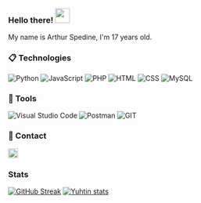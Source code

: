 ### Hello there! <img src="https://raw.githubusercontent.com/aemmadi/aemmadi/master/wave.gif" width="30px">

My name is Arthur Spedine, I'm 17 years old.

### 📋 Technologies
  ![Python](https://img.shields.io/badge/Python-000000?style=for-the-badge&logo=python)
  ![JavaScript](https://img.shields.io/badge/JavaScript-000000?style=for-the-badge&logo=javascript)
  ![PHP](https://img.shields.io/badge/php-000000?style=for-the-badge&logo=php)
  ![HTML](https://img.shields.io/badge/html-000000?style=for-the-badge&logo=html5)
  ![CSS](https://img.shields.io/badge/css-000000?style=for-the-badge&logo=css3)
  ![MySQL](https://img.shields.io/badge/MySQL-000000?style=for-the-badge&logo=mysql)

### 🚀 Tools
  ![Visual Studio Code](https://img.shields.io/badge/VSCode-000000?style=for-the-badge&logo=visual-studio-code&logoColor=blue)
  ![Postman](https://img.shields.io/badge/Postman-000000?style=for-the-badge&logo=postman)
  ![GIT](https://img.shields.io/badge/git-000000?style=for-the-badge&logo=git)
  
### 💬 Contact
<a href="https://linkedin.com/in/arthur-spedine-8269732a6" target="blank"><img align="center" src="https://raw.githubusercontent.com/rahuldkjain/github-profile-readme-generator/master/src/images/icons/Social/linked-in-alt.svg" alt="arthur-spedine-8269732a6" height="20" width="20" /></a>

### Stats
  [![GitHub Streak](https://github-readme-streak-stats.herokuapp.com?user=arthurspedine&theme=ayu-mirage)](https://git.io/streak-stats)
  [![Yuhtin stats](https://github-readme-stats.vercel.app/api?username=arthurspedine&layout=compact&theme=tokyonight&hide_title=true&show_icons=true&count_private=true)](https://github.com/arthurspedine/)
